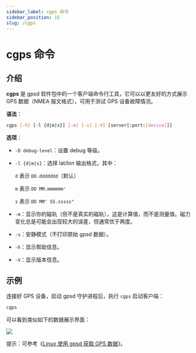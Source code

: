 ```yaml
---
sidebar_label: cgps 命令
sidebar_position: 15
slug: /cgps
---
```


# cgps 命令



## 介绍

**cgps** 是 gpsd 软件包中的一个客户端命令行工具，它可以以更友好的方式展示 GPS 数据（NMEA 报文格式），可用于测试 GPS 设备故障情况。

**语法**：

```bash
cgps [-h] [-l {d|m|s}] [-m] [-s] [-V] [server[:port:[device]]]
```

**选项**：

- `-D debug-level`：设置 debug 等级。

- `-l {d|m|s}`：选择 lat/lon 输出格式，其中：

  `d` 表示 `DD.ddddddd`（默认）

  `m` 表示 `DD MM.mmmmmm'`

  `s` 表示 `DD MM' SS.sssss"`

- `-m`：显示你的磁轨（但不是真实的磁轨），这是计算值，而不是测量值。磁力变化总是可能会出现较大的误差，但通常优于两度。

- `-s`：安静模式（不打印原始 gpsd 数据）。

- `-h`：显示帮助信息。

- `-V`：显示版本信息。



## 示例

连接好 GPS 设备，启动 gpsd 守护进程后，执行 `cgps` 启动客户端：

```bash
cgps
```

可以看到类似如下的数据展示界面：

![](https://static.getiot.tech/linux-gpsd-cgps.png#center)

提示：可参考《[Linux 使用 gpsd 获取 GPS 数据](/linux-note/linux-get-gps-data-using-gpsd)》。
